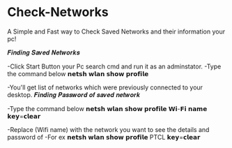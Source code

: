 # Check-Networks
A Simple and Fast way to Check Saved Networks and their information your pc!


𝑭𝒊𝒏𝒅𝒊𝒏𝒈 𝑺𝒂𝒗𝒆𝒅 𝑵𝒆𝒕𝒘𝒐𝒓𝒌𝒔

-Click Start Button your Pc search cmd and run it as an adminstator.
-Type the command below 
 𝗻𝗲𝘁𝘀𝗵 𝘄𝗹𝗮𝗻 𝘀𝗵𝗼𝘄 𝗽𝗿𝗼𝗳𝗶𝗹𝗲
 
 -You'll get list of networks which were previously connected to your desktop.
 𝑭𝒊𝒏𝒅𝒊𝒏𝒈 𝑷𝒂𝒔𝒔𝒘𝒐𝒓𝒅 𝒐𝒇 𝒔𝒂𝒗𝒆𝒅 𝒏𝒆𝒕𝒘𝒐𝒓𝒌

-Type the command below 
𝗻𝗲𝘁𝘀𝗵 𝘄𝗹𝗮𝗻 𝘀𝗵𝗼𝘄 𝗽𝗿𝗼𝗳𝗶𝗹𝗲 𝗪𝗶-𝗙𝗶 𝗻𝗮𝗺𝗲 𝗸𝗲𝘆=𝗰𝗹𝗲𝗮𝗿

-Replace (Wifi name) with the network you want to see the details and password of
-For ex
𝗻𝗲𝘁𝘀𝗵 𝘄𝗹𝗮𝗻 𝘀𝗵𝗼𝘄 𝗽𝗿𝗼𝗳𝗶𝗹𝗲 PTCL 𝗸𝗲𝘆=𝗰𝗹𝗲𝗮𝗿



